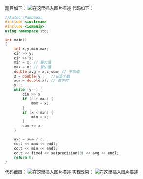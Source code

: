 题目如下：
![在这里插入图片描述](https://pic.2ge.org/cdn/?url=https://img-blog.csdnimg.cn/20210703135530292.png?x-oss-process=image/watermark,type_ZmFuZ3poZW5naGVpdGk,shadow_10,text_aHR0cHM6Ly9ibG9nLmNzZG4ubmV0L1BhbkRhb3hpMjAyMA==,size_16,color_FFFFFF,t_70)
代码如下：

```cpp
//Author:PanDaoxi
#include <iostream>
#include <iomanip>
using namespace std;

int main()
{
    int x,y,min,max;
    cin >> y;
    cin >> x;
    min = x; // 最大值
    max = x; // 最小值
    double avg = x,z,sum; // 平均值
    z = double(y);   //记录个数
    sum = double(x); // 数字和
    y--;
    while (y--) {
        cin >> x;
        if (x > max) {
            max = x;
        }
        if (x < min) {
            min = x;
        }
        sum += x;
    }

    avg = sum / z;
    cout << max << endl;
    cout << min << endl;
    cout << fixed << setprecision(3) << avg << endl;
    return 0;
}
```
代码截图：
![在这里插入图片描述](https://pic.2ge.org/cdn/?url=https://img-blog.csdnimg.cn/2021070313580092.png?x-oss-process=image/watermark,type_ZmFuZ3poZW5naGVpdGk,shadow_10,text_aHR0cHM6Ly9ibG9nLmNzZG4ubmV0L1BhbkRhb3hpMjAyMA==,size_16,color_FFFFFF,t_70)
实现效果：
![在这里插入图片描述](https://pic.2ge.org/cdn/?url=https://img-blog.csdnimg.cn/20210703135930441.png?x-oss-process=image/watermark,type_ZmFuZ3poZW5naGVpdGk,shadow_10,text_aHR0cHM6Ly9ibG9nLmNzZG4ubmV0L1BhbkRhb3hpMjAyMA==,size_16,color_FFFFFF,t_70)

